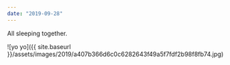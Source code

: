 ```yaml
---
date: "2019-09-28"
---
```


All sleeping together.

![yo yo]({{ site.baseurl }}/assets/images/2019/a407b366d6c0c6282643f49a5f7fdf2b98f8fb74.jpg)
